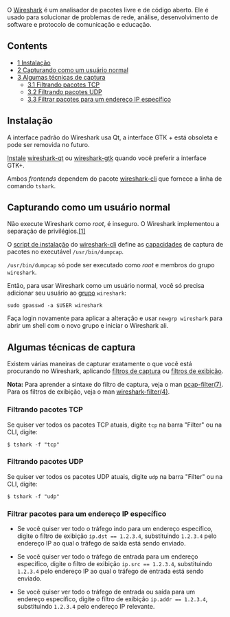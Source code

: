 O [Wireshark](https://www.wireshark.org/) é um analisador de pacotes livre e de código aberto. Ele é usado para solucionar de problemas de rede, análise, desenvolvimento de software e protocolo de comunicação e educação.

## Contents

*   [1 Instalação](#Instala.C3.A7.C3.A3o)
*   [2 Capturando como um usuário normal](#Capturando_como_um_usu.C3.A1rio_normal)
*   [3 Algumas técnicas de captura](#Algumas_t.C3.A9cnicas_de_captura)
    *   [3.1 Filtrando pacotes TCP](#Filtrando_pacotes_TCP)
    *   [3.2 Filtrando pacotes UDP](#Filtrando_pacotes_UDP)
    *   [3.3 Filtrar pacotes para um endereço IP específico](#Filtrar_pacotes_para_um_endere.C3.A7o_IP_espec.C3.ADfico)

## Instalação

A interface padrão do Wireshark usa Qt, a interface GTK + está obsoleta e pode ser removida no futuro.

[Instale](/index.php/Instale "Instale") [wireshark-qt](https://www.archlinux.org/packages/?name=wireshark-qt) ou [wireshark-gtk](https://www.archlinux.org/packages/?name=wireshark-gtk) quando você preferir a interface GTK+.

Ambos *frontends* dependem do pacote [wireshark-cli](https://www.archlinux.org/packages/?name=wireshark-cli) que fornece a linha de comando `tshark`.

## Capturando como um usuário normal

Não execute Wireshark como *root*, é inseguro. O Wireshark implementou a separação de privilégios.[[1]](https://wiki.wireshark.org/CaptureSetup/CapturePrivileges#Most_UNIXes)

O [script de instalação](/index.php/PKGBUILD_(Portugu%C3%AAs)#install "PKGBUILD (Português)") do [wireshark-cli](https://www.archlinux.org/packages/?name=wireshark-cli) define as [capacidades](/index.php/Capabilities "Capabilities") de captura de pacotes no executável `/usr/bin/dumpcap`.

`/usr/bin/dumpcap` só pode ser executado como *root* e membros do grupo `wireshark`.

Então, para usar Wireshark como um usuário normal, você só precisa adicionar seu usuário ao [grupo](/index.php/Grupo "Grupo") `wireshark`:

```
sudo gpasswd -a $USER wireshark

```

Faça login novamente para aplicar a alteração e usar `newgrp wireshark` para abrir um shell com o novo grupo e iniciar o Wireshark ali.

## Algumas técnicas de captura

Existem várias maneiras de capturar exatamente o que você está procurando no Wireshark, aplicando [filtros de captura](https://wiki.wireshark.org/CaptureFilters) ou [filtros de exibição](https://wiki.wireshark.org/DisplayFilters).

**Nota:** Para aprender a sintaxe do filtro de captura, veja o man [pcap-filter(7)](http://jlk.fjfi.cvut.cz/arch/manpages/man/pcap-filter.7). Para os filtros de exibição, veja o man [wireshark-filter(4)](http://jlk.fjfi.cvut.cz/arch/manpages/man/wireshark-filter.4).

### Filtrando pacotes TCP

Se quiser ver todos os pacotes TCP atuais, digite `tcp` na barra "Filter" ou na CLI, digite:

```
$ tshark -f "tcp"

```

### Filtrando pacotes UDP

Se quiser ver todos os pacotes UDP atuais, digite `udp` na barra "Filter" ou na CLI, digite:

```
$ tshark -f "udp"

```

### Filtrar pacotes para um endereço IP específico

*   Se você quiser ver todo o tráfego indo para um endereço específico, digite o filtro de exibição `ip.dst == 1.2.3.4`, substituindo `1.2.3.4` pelo endereço IP ao qual o tráfego de saída está sendo enviado.

*   Se você quiser ver todo o tráfego de entrada para um endereço específico, digite o filtro de exibição `ip.src == 1.2.3.4`, substituindo `1.2.3.4` pelo endereço IP ao qual o tráfego de entrada está sendo enviado.

*   Se você quiser ver todo o tráfego de entrada ou saída para um endereço específico, digite o filtro de exibição `ip.addr == 1.2.3.4`, substituindo `1.2.3.4` pelo endereço IP relevante.